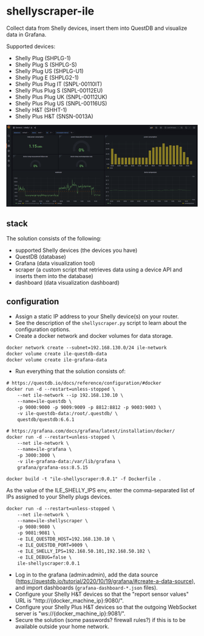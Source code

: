 # shellyscraper-ile

Collect data from Shelly devices, insert them into QuestDB and visualize data in Grafana.

Supported devices:

- Shelly Plug (SHPLG-1)
- Shelly Plug S (SHPLG-S)
- Shelly Plug US (SHPLG-U1)
- Shelly Plug E (SHPLG2-1)
- Shelly Plus Plug IT (SNPL-00110IT)
- Shelly Plus Plug S (SNPL-00112EU)
- Shelly Plus Plug UK (SNPL-00112UK)
- Shelly Plus Plug US (SNPL-00116US)
- Shelly H&T (SHHT-1)
- Shelly Plus H&T (SNSN-0013A)

<img src="screenshot1.png" alt="screenshot1" width="1000" />

## stack

The solution consists of the following:

* supported Shelly devices (the devices you have)
* QuestDB (database)
* Grafana (data visualization tool)
* scraper (a custom script that retrieves data using a device API and inserts them into the database)
* dashboard (data visualization dashboard)

## configuration

* Assign a static IP address to your Shelly device(s) on your router.
* See the description of the `shellyscraper.py` script to learn about the configuration options.
* Create a docker network and docker volumes for data storage.

```shell
docker network create --subnet=192.168.130.0/24 ile-network
docker volume create ile-questdb-data
docker volume create ile-grafana-data
```

* Run everything that the solution consists of:

```shell
# https://questdb.io/docs/reference/configuration/#docker
docker run -d --restart=unless-stopped \
    --net ile-network --ip 192.168.130.10 \
    --name=ile-questdb \
    -p 9000:9000 -p 9009:9009 -p 8812:8812 -p 9003:9003 \
    -v ile-questdb-data:/root/.questdb/ \
    questdb/questdb:6.6.1
```

```shell
# https://grafana.com/docs/grafana/latest/installation/docker/
docker run -d --restart=unless-stopped \
    --net ile-network \
    --name=ile-grafana \
    -p 3000:3000 \
    -v ile-grafana-data:/var/lib/grafana \
    grafana/grafana-oss:8.5.15
```

```shell
docker build -t "ile-shellyscraper:0.0.1" -f Dockerfile .
```

As the value of the ILE_SHELLY_IPS env, enter the comma-separated list of IPs assigned to your Shelly plugs devices.

```shell
docker run -d --restart=unless-stopped \
    --net ile-network \
    --name=ile-shellyscraper \
    -p 9080:9080 \
    -p 9081:9081 \
    -e ILE_QUESTDB_HOST=192.168.130.10 \
    -e ILE_QUESTDB_PORT=9009 \
    -e ILE_SHELLY_IPS=192.168.50.101,192.168.50.102 \
    -e ILE_DEBUG=false \
    ile-shellyscraper:0.0.1
```

* Log in to the grafana (admin:admin), add the data source (https://questdb.io/tutorial/2020/10/19/grafana/#create-a-data-source), and
  import dashboards (`grafana-dashboard-*.json` files).
* Configure your Shelly H&T devices so that the "report sensor values" URL is "http://{docker_machine_ip}:9080/".
* Configure your Shelly Plus H&T devices so that the outgoing WebSocket server is "ws://{docker_machine_ip}:9081/".
* Secure the solution (some passwords? firewall rules?) if this is to be available outside your home network.
